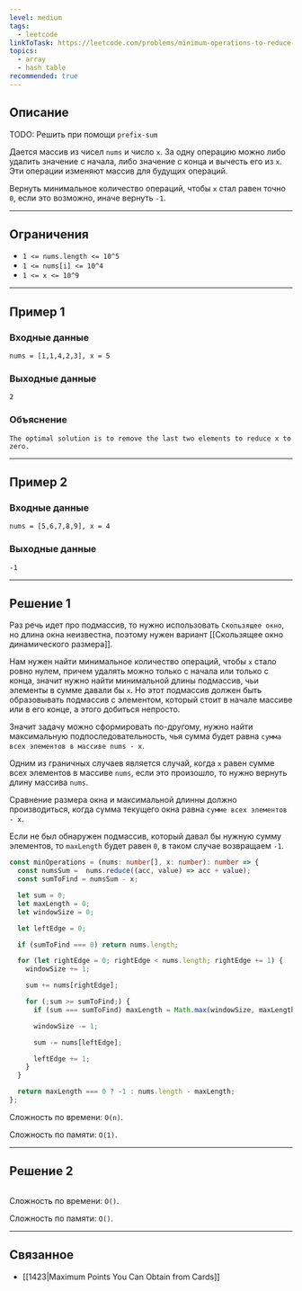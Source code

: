 ```yaml
---
level: medium
tags:
  - leetcode
linkToTask: https://leetcode.com/problems/minimum-operations-to-reduce-x-to-zero/description/
topics:
  - array
  - hash table
recommended: true
---
```

## Описание

TODO: Решить при помощи `prefix-sum`

Дается массив из чисел `nums` и число `x`. За одну операцию можно либо удалить значение с начала, либо значение с конца и вычесть его из `x`. Эти операции изменяют массив для будущих операций.

Вернуть минимальное количество операций, чтобы `x` стал равен точно `0`, если это возможно, иначе вернуть `-1`.

---
## Ограничения

- `1 <= nums.length <= 10^5`
- `1 <= nums[i] <= 10^4`
- `1 <= x <= 10^9`

---
## Пример 1

### Входные данные

```
nums = [1,1,4,2,3], x = 5
```
### Выходные данные

```
2
```
### Объяснение

```
The optimal solution is to remove the last two elements to reduce x to zero.
```

---
## Пример 2

### Входные данные

```
nums = [5,6,7,8,9], x = 4
```
### Выходные данные

```
-1
```

---
## Решение 1

Раз речь идет про подмассив, то нужно использовать `Скользящее окно`, но длина окна неизвестна, поэтому нужен вариант [[Скользящее окно динамического размера]].

Нам нужен найти минимальное количество операций, чтобы `x` стало ровно нулем, причем удалять можно только с начала или только с конца, значит нужно найти минимальной длины подмассив, чьи элементы в сумме давали бы `x`. Но этот подмассив должен быть образовывать подмассив с элементом, который стоит в начале массиве или в его конце, а этого добиться непросто.

Значит задачу можно сформировать по-другому, нужно найти максимальную подпоследовательность, чья сумма будет равна `сумма всех элементов в массиве nums - x`.

Одним из граничных случаев является случай, когда `x` равен сумме всех элементов в массиве `nums`, если это произошло, то нужно вернуть длину массива `nums`.

Сравнение размера окна и максимальной длинны должно производиться, когда сумма текущего окна равна `сумме всех элементов - x`.

Если не был обнаружен подмассив, который давал бы нужную сумму элементов, то `maxLength` будет равен `0`, в таком случае возвращаем `-1`.

```typescript
const minOperations = (nums: number[], x: number): number => {
  const numsSum =  nums.reduce((acc, value) => acc + value);
  const sumToFind = numsSum - x;

  let sum = 0;
  let maxLength = 0;
  let windowSize = 0;

  let leftEdge = 0;

  if (sumToFind === 0) return nums.length;

  for (let rightEdge = 0; rightEdge < nums.length; rightEdge += 1) {
    windowSize += 1;

    sum += nums[rightEdge];

    for (;sum >= sumToFind;) {
      if (sum === sumToFind) maxLength = Math.max(windowSize, maxLength);

      windowSize -= 1;

      sum -= nums[leftEdge];

      leftEdge += 1;
    }
  }

  return maxLength === 0 ? -1 : nums.length - maxLength;
};
```

Сложность по времени: `O(n)`.

Сложность по памяти: `O(1)`.

---
## Решение 2

```typescript

```

Сложность по времени: `O()`.

Сложность по памяти: `O()`.

---
## Связанное

- [[1423|Maximum Points You Can Obtain from Cards]]